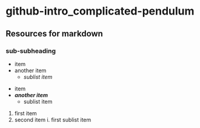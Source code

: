 # github-intro_complicated-pendulum
## Resources for **markdown**
### sub-subheading

* item
* another item
  * _sublist item_


- item
- _**another item**_
  - sublist item

1. first item
2. second item
   i. first sublist item
